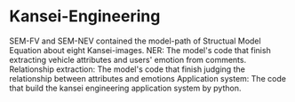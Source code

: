 # Kansei-Engineering
SEM-FV and SEM-NEV contained the model-path of Structual Model Equation about eight Kansei-images.
NER: The model's code that finish extracting vehicle attributes and users' emotion from comments.
Relationship extraction: The model's code that finish judging the relationship between attributes and emotions
Application system: The code that build the kansei engineering application system by python.
